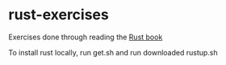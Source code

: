 # rust-exercises
Exercises done through reading the [Rust book](https://doc.rust-lang.org/book/ "The Rust Programming Language")

To install rust locally, run get.sh and run downloaded rustup.sh
